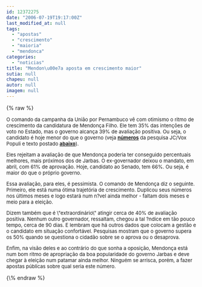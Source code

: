 ```yaml
---
id: 12372275
date: "2006-07-19T19:17:00Z"
last_modified_at: null
tags:
  - "apostas"
  - "crescimento"
  - "maioria"
  - "mendonca"
categories:
  - "noticias"
title: "Mendon\u00e7a aposta em crescimento maior"
sutia: null
chapeu: null
autor: null
imagem: null
---
```

{\% raw %}
<p><FONT size=2></p>
<p><P>O comando da campanha da União por Pernambuco vê com otimismo o ritmo de crescimento da candidatura de Mendonça Filho. Ele tem 35% das intenções de voto no Estado, mas o governo alcança 39% de avaliação positiva. Ou seja, o candidato é hoje menor do que o governo (veja <B><A href=\"https://jc3.uol.com.br/especiais/eleicoes2006/\">números</A></B> da pesquisa JC/Vox Populi e texto postado <B><A href=\"https://jc3.uol.com.br/blogs/jc/2006/07/19/index.php#137\">abaixo</A></B>).</P></p>
<p><P>Eles rejeitam a avaliação de que Mendonça poderia ter conseguido percentuais melhores, mais próximos dos de Jarbas. O ex-governador deixou o mandato, em abril, com 61% de aprovação. Hoje, candidato ao Senado, tem 66%. Ou seja, é maior do que o próprio governo.</P></p>
<p><P>Essa avaliação, para eles, é pessimista. O comando de Mendonça diz o seguinte. Primeiro, ele está numa ótima trajetória de crescimento. Duplicou seus números nos últimos meses e logo estará num n?vel ainda melhor - faltam dois meses e meio para a eleição.</P></p>
<p><P>Dizem também que é \"extraordinário\" atingir cerca de 40% de avaliação positiva. Nenhum outro governador, ressaltam, chegou a tal ?ndice em tão pouco tempo, cerca de 90 dias. E lembram que há outros dados que colocam a gestão e o candidato em situação confortável. Pesquisas mostram que o governo supera os 50% quando se questiona o cidadão sobre se o aprova ou o&nbsp;desaprova.</P></p>
<p><P>Enfim, na visão deles e ao contrário do que sonha a oposição, Mendonça está num bom ritmo de apropriação da boa popularidade do governo Jarbas e deve chegar à eleição num patamar ainda melhor. Ninguém se arrisca, porém, a fazer apostas públicas sobre qual seria este número.</P></FONT> </p>
{\% endraw %}